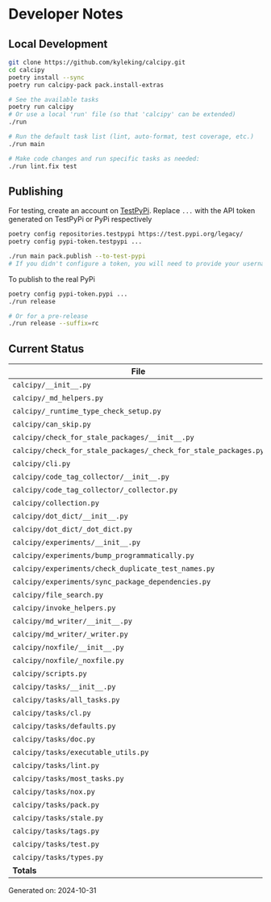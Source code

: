 # Developer Notes

## Local Development

```sh
git clone https://github.com/kyleking/calcipy.git
cd calcipy
poetry install --sync
poetry run calcipy-pack pack.install-extras

# See the available tasks
poetry run calcipy
# Or use a local 'run' file (so that 'calcipy' can be extended)
./run

# Run the default task list (lint, auto-format, test coverage, etc.)
./run main

# Make code changes and run specific tasks as needed:
./run lint.fix test
```

## Publishing

For testing, create an account on [TestPyPi](https://test.pypi.org/legacy/). Replace `...` with the API token generated on TestPyPi or PyPi respectively

```sh
poetry config repositories.testpypi https://test.pypi.org/legacy/
poetry config pypi-token.testpypi ...

./run main pack.publish --to-test-pypi
# If you didn't configure a token, you will need to provide your username and password to publish
```

To publish to the real PyPi

```sh
poetry config pypi-token.pypi ...
./run release

# Or for a pre-release
./run release --suffix=rc
```

## Current Status

<!-- {cts} COVERAGE -->
| File                                                            | Statements | Missing | Excluded | Coverage |
|-----------------------------------------------------------------|------------|---------|----------|----------|
| `calcipy/__init__.py`                                           | 4          | 0       | 0        | 100.0%   |
| `calcipy/_md_helpers.py`                                        | 9          | 0       | 0        | 100.0%   |
| `calcipy/_runtime_type_check_setup.py`                          | 13         | 0       | 33       | 100.0%   |
| `calcipy/can_skip.py`                                           | 14         | 1       | 0        | 88.9%    |
| `calcipy/check_for_stale_packages/__init__.py`                  | 5          | 2       | 0        | 60.0%    |
| `calcipy/check_for_stale_packages/_check_for_stale_packages.py` | 132        | 13      | 3        | 86.6%    |
| `calcipy/cli.py`                                                | 34         | 1       | 88       | 92.9%    |
| `calcipy/code_tag_collector/__init__.py`                        | 5          | 2       | 0        | 60.0%    |
| `calcipy/code_tag_collector/_collector.py`                      | 130        | 2       | 0        | 93.9%    |
| `calcipy/collection.py`                                         | 33         | 0       | 53       | 97.5%    |
| `calcipy/dot_dict/__init__.py`                                  | 5          | 2       | 0        | 60.0%    |
| `calcipy/dot_dict/_dot_dict.py`                                 | 6          | 0       | 0        | 100.0%   |
| `calcipy/experiments/__init__.py`                               | 0          | 0       | 0        | 100.0%   |
| `calcipy/experiments/bump_programmatically.py`                  | 22         | 22      | 0        | 0.0%     |
| `calcipy/experiments/check_duplicate_test_names.py`             | 33         | 0       | 2        | 98.2%    |
| `calcipy/experiments/sync_package_dependencies.py`              | 47         | 47      | 0        | 0.0%     |
| `calcipy/file_search.py`                                        | 32         | 0       | 2        | 100.0%   |
| `calcipy/invoke_helpers.py`                                     | 27         | 4       | 0        | 83.8%    |
| `calcipy/md_writer/__init__.py`                                 | 5          | 2       | 0        | 60.0%    |
| `calcipy/md_writer/_writer.py`                                  | 91         | 6       | 0        | 89.6%    |
| `calcipy/noxfile/__init__.py`                                   | 5          | 2       | 0        | 60.0%    |
| `calcipy/noxfile/_noxfile.py`                                   | 39         | 2       | 51       | 91.5%    |
| `calcipy/scripts.py`                                            | 6          | 0       | 51       | 100.0%   |
| `calcipy/tasks/__init__.py`                                     | 0          | 0       | 0        | 100.0%   |
| `calcipy/tasks/all_tasks.py`                                    | 36         | 0       | 0        | 93.8%    |
| `calcipy/tasks/cl.py`                                           | 26         | 5       | 0        | 78.1%    |
| `calcipy/tasks/defaults.py`                                     | 17         | 0       | 0        | 90.5%    |
| `calcipy/tasks/doc.py`                                          | 29         | 0       | 8        | 94.9%    |
| `calcipy/tasks/executable_utils.py`                             | 32         | 0       | 0        | 90.9%    |
| `calcipy/tasks/lint.py`                                         | 38         | 2       | 0        | 86.2%    |
| `calcipy/tasks/most_tasks.py`                                   | 32         | 0       | 0        | 100.0%   |
| `calcipy/tasks/nox.py`                                          | 8          | 0       | 0        | 100.0%   |
| `calcipy/tasks/pack.py`                                         | 47         | 13      | 0        | 62.0%    |
| `calcipy/tasks/stale.py`                                        | 6          | 0       | 0        | 100.0%   |
| `calcipy/tasks/tags.py`                                         | 18         | 1       | 0        | 90.9%    |
| `calcipy/tasks/test.py`                                         | 39         | 1       | 2        | 90.9%    |
| `calcipy/tasks/types.py`                                        | 11         | 0       | 0        | 93.3%    |
| **Totals**                                                      | 1036       | 130     | 293      | 83.3%    |

Generated on: 2024-10-31
<!-- {cte} -->
